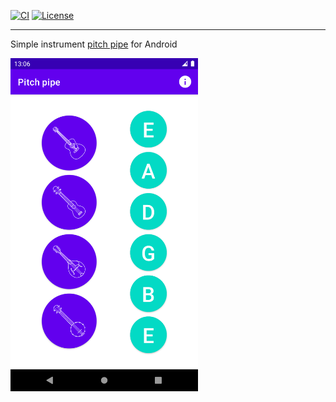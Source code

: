[![CI](https://github.com/bmaupin/android-pitchpipe/workflows/CI/badge.svg)](https://github.com/bmaupin/android-pitchpipe/actions)
[![License](https://img.shields.io/github/license/bmaupin/android-pitchpipe)](https://github.com/bmaupin/android-pitchpipe/blob/main/LICENSE)

---

Simple instrument [pitch pipe](https://en.m.wikipedia.org/wiki/Pitch_pipe) for Android

<img alt="screenshot" src="metadata/en-US/images/phoneScreenshots/1.png" width="300"/>
